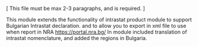 [ This file must be max 2-3 paragraphs, and is required. ]

This module extends the functionality of intrastat product module to support Bulgarian Intrastat declaration.
and to allow you to export in xml file to use when report in NRA https://portal.nra.bg/
In module included translation of intrastat nomenclature, and added the regions in Bulgaria.
